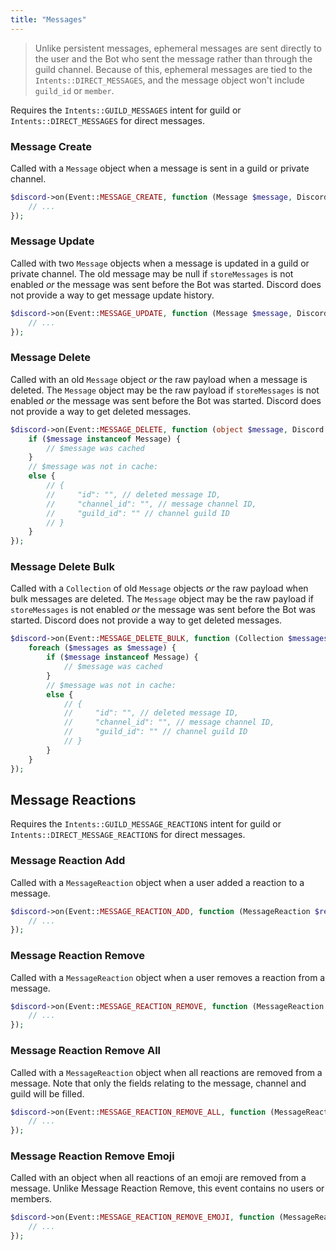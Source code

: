```yaml
---
title: "Messages"
---
```


> Unlike persistent messages, ephemeral messages are sent directly to the user and the Bot who sent the message rather than through the guild channel. Because of this, ephemeral messages are tied to the `Intents::DIRECT_MESSAGES`, and the message object won't include `guild_id` or `member`.

Requires the `Intents::GUILD_MESSAGES` intent for guild or `Intents::DIRECT_MESSAGES` for direct messages.

### Message Create

Called with a `Message` object when a message is sent in a guild or private channel.

```php
$discord->on(Event::MESSAGE_CREATE, function (Message $message, Discord $discord) {
    // ...
});
```

### Message Update

Called with two `Message` objects when a message is updated in a guild or private channel.
The old message may be null if `storeMessages` is not enabled _or_ the message was sent before the Bot was started.
Discord does not provide a way to get message update history.

```php
$discord->on(Event::MESSAGE_UPDATE, function (Message $message, Discord $discord, ?Message $oldMessage) {
    // ...
});
```

### Message Delete

Called with an old `Message` object _or_ the raw payload when a message is deleted.
The `Message` object may be the raw payload if `storeMessages` is not enabled _or_ the message was sent before the Bot was started.
Discord does not provide a way to get deleted messages.

```php
$discord->on(Event::MESSAGE_DELETE, function (object $message, Discord $discord) {
    if ($message instanceof Message) {
        // $message was cached
    }
    // $message was not in cache:
    else {
        // {
        //     "id": "", // deleted message ID,
        //     "channel_id": "", // message channel ID,
        //     "guild_id": "" // channel guild ID
        // }
    }
});
```

### Message Delete Bulk

Called with a `Collection` of old `Message` objects _or_ the raw payload when bulk messages are deleted.
The `Message` object may be the raw payload if `storeMessages` is not enabled _or_ the message was sent before the Bot was started.
Discord does not provide a way to get deleted messages.

```php
$discord->on(Event::MESSAGE_DELETE_BULK, function (Collection $messages, Discord $discord) {
    foreach ($messages as $message) {
        if ($message instanceof Message) {
            // $message was cached
        }
        // $message was not in cache:
        else {
            // {
            //     "id": "", // deleted message ID,
            //     "channel_id": "", // message channel ID,
            //     "guild_id": "" // channel guild ID
            // }
        }
    }
});
```

## Message Reactions

Requires the `Intents::GUILD_MESSAGE_REACTIONS` intent for guild or `Intents::DIRECT_MESSAGE_REACTIONS` for direct messages.

### Message Reaction Add

Called with a `MessageReaction` object when a user added a reaction to a message.

```php
$discord->on(Event::MESSAGE_REACTION_ADD, function (MessageReaction $reaction, Discord $discord) {
    // ...
});
```

### Message Reaction Remove

Called with a `MessageReaction` object when a user removes a reaction from a message.

```php
$discord->on(Event::MESSAGE_REACTION_REMOVE, function (MessageReaction $reaction, Discord $discord) {
    // ...
});
```

### Message Reaction Remove All

Called with a `MessageReaction` object when all reactions are removed from a message.
Note that only the fields relating to the message, channel and guild will be filled.

```php
$discord->on(Event::MESSAGE_REACTION_REMOVE_ALL, function (MessageReaction $reaction, Discord $discord) {
    // ...
});
```

### Message Reaction Remove Emoji

Called with an object when all reactions of an emoji are removed from a message.
Unlike Message Reaction Remove, this event contains no users or members.

```php
$discord->on(Event::MESSAGE_REACTION_REMOVE_EMOJI, function (MessageReaction $reaction, Discord $discord) {
    // ...
});
```
